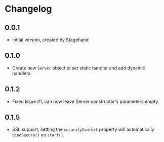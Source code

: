 # Changelog

## 0.0.1

- Initial version, created by Stagehand

## 0.1.0

- Create new `Server` object to set static handler and add dynamic handlers.

## 0.1.2

- Fixed Issue #1, can now leave Server constructor's parameters empty.

## 0.1.5

- SSL support, setting the `securityContext` property will automatically `bindSecure()` on `start()`. 